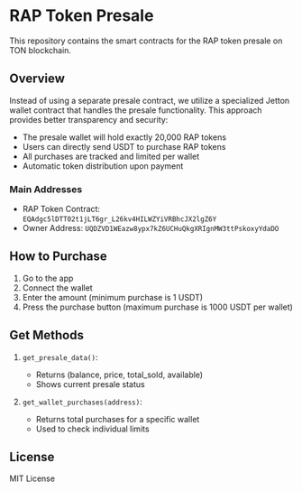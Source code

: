 # RAP Token Presale

This repository contains the smart contracts for the RAP token presale on TON blockchain.

## Overview

Instead of using a separate presale contract, we utilize a specialized Jetton wallet contract that handles the presale functionality. This approach provides better transparency and security:

- The presale wallet will hold exactly 20,000 RAP tokens
- Users can directly send USDT to purchase RAP tokens
- All purchases are tracked and limited per wallet
- Automatic token distribution upon payment

### Main Addresses

- RAP Token Contract: `EQAdgc5lDTT02t1jLT6gr_L26kv4HILWZYiVRBhcJX2lgZ6Y`
- Owner Address: `UQDZVD1WEazw8ypx7kZ6UCHuQkgXRIgnMW3ttPskoxyYdaDO`

## How to Purchase

1. Go to the app
2. Connect the wallet
3. Enter the amount (minimum purchase is 1 USDT)
4. Press the purchase button (maximum purchase is 1000 USDT per wallet)

## Get Methods

1. `get_presale_data()`:
   - Returns (balance, price, total_sold, available)
   - Shows current presale status

2. `get_wallet_purchases(address)`:
   - Returns total purchases for a specific wallet
   - Used to check individual limits

## License

MIT License
